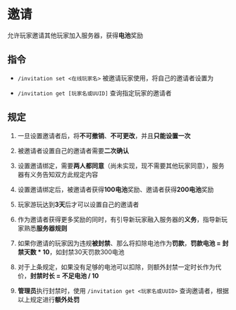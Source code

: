 
# 邀请

允许玩家邀请其他玩家加入服务器，获得**电池**奖励

## 指令

- `/invitation set <在线玩家名>` 被邀请玩家使用，将自己的邀请者设置为

- `/invitation get [玩家名或UUID]` 查询指定玩家的邀请者

## 规定

1. 一旦设置邀请者后，将**不可撤销**、**不可更改**，并且**只能设置一次**

2. 被邀请者设置自己的邀请者需要**二次确认**

3. 设置邀请绑定，需要**两人都同意**（尚未实现，现不需要其他玩家同意），服务器有义务告知双方此规定内容

4. 设置邀请绑定后，被邀请者获得**100电池**奖励、邀请者获得**200电池**奖励

5. 玩家游玩达到**3天**后才可以设置自己的邀请者

6. 作为邀请者获得更多奖励的同时，有引导新玩家融入服务器的**义务**，指导新玩家熟悉**服务器规则**

7. 如果你邀请的玩家因为违规**被封禁**、那么将扣除电池作为**罚款**，**罚款电池 = 封禁天数 * 10**，如封禁30天罚款300电池

8. 对于上条规定，如果没有足够的电池可以扣除，则额外封禁一定时长作为代价，**封禁时长 = 不足电池 / 10**

9. **管理员**执行封禁时，使用 `/invitation get <玩家名或UUID>` 查询邀请者，根据以上规定进行**额外处罚**